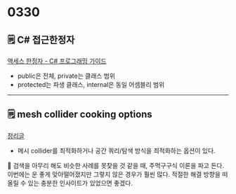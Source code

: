# 0330

## 🗒️ C# 접근한정자

[액세스 한정자 - C# 프로그래밍 가이드](https://docs.microsoft.com/ko-kr/dotnet/csharp/programming-guide/classes-and-structs/access-modifiers#summary-table)

- public은 전체, private는 클래스 범위
- protected는 파생 클래스, internal은 동일 어셈블리 범위

---

## 🗒️ mesh collider cooking options

[정리글](https://zept-gmk.tistory.com/69)

- 메시 collider를 최적화하거나 공간 쿼리/탐색 방식을 최적화하는 옵션이 있다.

🤔 검색을 아무리 해도 비슷한 사례를 못찾을 것 같을 때, 주먹구구식 이론을 파고 든다. 이번에는 운 좋게 맞아떨어졌지만 그렇지 않은 경우가 훨씬 많다. 적절한 해결 방향을 떠올릴 수 있는 충분한 인사이트가 있었으면 좋겠다.